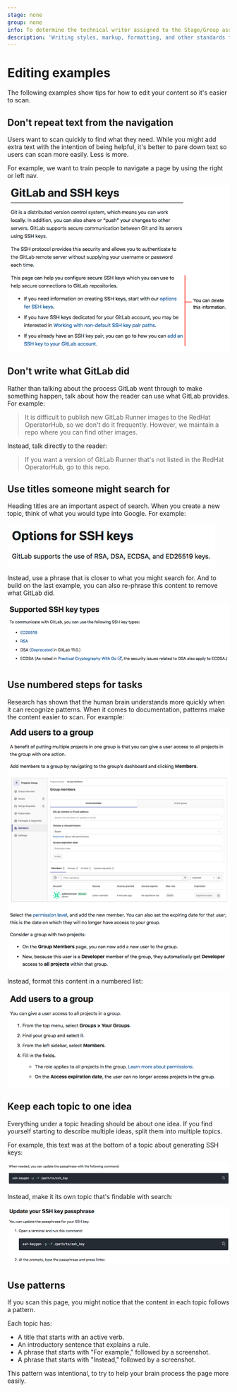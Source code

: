 ```yaml
---
stage: none
group: none
info: To determine the technical writer assigned to the Stage/Group associated with this page, see https://about.gitlab.com/handbook/engineering/ux/technical-writing/#assignments
description: 'Writing styles, markup, formatting, and other standards for GitLab Documentation.'
---
```


# Editing examples

The following examples show tips for how to edit your content so it's easier to scan.

## Don't repeat text from the navigation

Users want to scan quickly to find what they need. While you might
add extra text with the intention of being helpful, it's better to
pare down text so users can scan more easily. Less is more.

For example, we want to train people to navigate a page by using the right or left nav.

![Remove extra text](img/remove_extra_text.png)

## Don't write what GitLab did

Rather than talking about the process GitLab went through to make something happen,
talk about how the reader can use what GitLab provides. For example:

> It is difficult to publish new GitLab Runner images to the RedHat OperatorHub, so we don't do it frequently.
> However, we maintain a repo where you can find other images.

Instead, talk directly to the reader:

> If you want a version of GitLab Runner that's not listed in the RedHat OperatorHub,
> go to this repo.

## Use titles someone might search for

Heading titles are an important aspect of search. When you create
a new topic, think of what you would type into Google. For example:

![Use descriptive titles](img/use_descriptive_titles_1.png)

Instead, use a phrase that is closer to what you might search for.
And to build on the last example, you can also re-phrase this content to remove
what GitLab did.

![Use descriptive titles](img/use_descriptive_titles_2.png)

## Use numbered steps for tasks

Research has shown that the human brain understands more quickly when it can recognize patterns.
When it comes to documentation, patterns make the content easier to scan. For example:

![Re-do as task](img/redo_as_task.png)

Instead, format this content in a numbered list:

![Task example](img/task_example.png)

## Keep each topic to one idea

Everything under a topic heading should be about one idea. If you find
yourself starting to describe multiple ideas, split them into multiple topics.

For example, this text was at the bottom of a topic about generating SSH keys:

![Sentence about resetting SSH passphrase](img/make_its_own_topic_1.png)

Instead, make it its own topic that's findable with search:

![A standalone task instead](img/make_its_own_topic_2.png)

## Use patterns

If you scan this page, you might notice that the content in each topic follows a pattern.

Each topic has:

- A title that starts with an active verb.
- An introductory sentence that explains a rule.
- A phrase that starts with "For example," followed by a screenshot.
- A phrase that starts with "Instead," followed by a screenshot.

This pattern was intentional, to try to help your brain process the page more easily.
